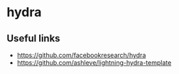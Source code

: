 # hydra

## Useful links

- https://github.com/facebookresearch/hydra
- https://github.com/ashleve/lightning-hydra-template
